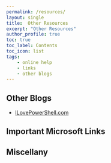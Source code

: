 ```yaml
---
permalink: /resources/
layout: single
title:  Other Resources
excerpt: "Other Resources"
author_profile: true
toc: true
toc_label: Contents
toc_icon: list
tags:
    - online help
    - links
    - other blogs
---
```


## Other Blogs

* [ILovePowerShell.com](https://www.ILovePowerShell.com)

## Important Microsoft Links

## Miscellany